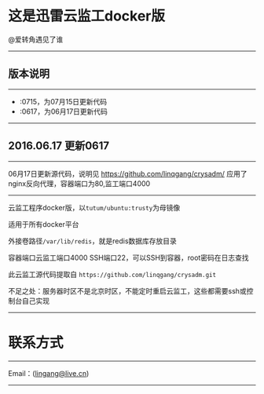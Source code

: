 # 这是迅雷云监工docker版
@爱转角遇见了谁

***
## 版本说明
***
- :0715，为07月15日更新代码
- :0617，为06月17日更新代码

***
## 2016.06.17 更新0617
***
06月17日更新源代码，说明见 https://github.com/linqgang/crysadm/
应用了nginx反向代理，容器端口为80,监工端口4000
***

云监工程序docker版，以`tutum/ubuntu:trusty`为母镜像  

适用于所有docker平台  

外接卷路径`/var/lib/redis`，就是redis数据库存放目录  

容器端口云监工端口4000 SSH端口22，可以SSH到容器，root密码在日志查找  

此云监工源代码提取自 `https://github.com/linqgang/crysadm.git`  

不足之处：服务器时区不是北京时区，不能定时重启云监工，这些都需要ssh或控制台自己实现  

***

# 联系方式

***

Email：(lingang@live.cn)

***
